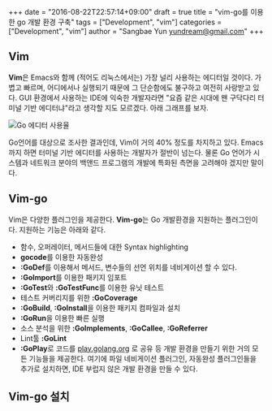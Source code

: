 +++
date = "2016-08-22T22:57:14+09:00"
draft = true
title = "vim-go를 이용한 go 개발 환경 구축"
tags = ["Development", "vim"]
categories = ["Development", "vim"]
author = "Sangbae Yun yundream@gmail.com"
+++
## Vim
**Vim**은 Emacs와 함께 (적어도 리눅스에서는) 가장 널리 사용하는 에디터일 것이다. 가볍고 빠르며, 어디에서나 실행되기 때문에 그 단순함에도 불구하고 여전히 사랑받고 있다. GUI 환경에서 사용하는 IDE에 익숙한 개발자라면 "요즘 같은 시대에 왠 구닥다리 터미널 기반 에디터냐"라고 생각할 지도 모르겠다. 아래 그래프를 보자. 

![Go 에디터 사용율](https://i.redditmedia.com/Zemj1bdTRcBwW8bF_UFEVSNZ9S1VrS4tsD4HC1b9jeI.jpg?w=844&s=1fbbaa5fe7f8ba1ba0942191327ffd70)

Go언어를 대상으로 조사한 결과인데, Vim이 거의 40% 정도를 차지하고 있다. Emacs까지 하면 터미널 기반 에디터를 사용하는 개발자가 절반이 넘는다. 물론 Go 언어가 시스템과 네트워크 분야의  백앤드 프로그램의 개발에 특화된 측면을 고려해야 겠지만 말이다. 

## Vim-go
Vim은 다양한 플러그인을 제공한다. **Vim-go**는 Go 개발환경을 지원하는 플러그인이다. 지원하는 기능은 아래와 같다.

  * 함수, 오퍼레이터, 메서드들에 대한 Syntax highlighting 
  * **gocode**를 이용한 자동완성
  * **:GoDef**를 이용해서 메서드, 변수들의 선언 위치를 네비게이션 할 수 있다. 
  * **:GoImport**를 이용한 패키지 임포트
  * **:GoTest**와 **:GoTestFunc**를 이용한 유닛 테스트
  * 테스트 커버리지를 위한 **:GoCoverage**
  * **:GoBuild**, **:GoInstall**을 이용한 패키지 컴파일과 설치
  * **:GoRun**을 이용한 빠른 실행
  * 소스 분석을 위한 **:GoImplements**, **:GoCallee**, **:GoReferrer**
  * Lint툴 **:GoLint**
  * **:GoPlay**로 코드를 [play.golang.org](https://play.golang.org) 로 공유
등 개발 환경을 만들기 위한 거의 모든 기능들을 제공한다. 여기에 파일 네비게이션 플러그인, 자동완성 플러그인들을 추가로 설치하면, IDE 부럽지 않은 개발 환경을 만들 수 있다. 

## Vim-go 설치
